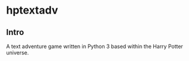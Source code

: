 # hptextadv

## Intro

A text adventure game written in Python 3 based within the Harry Potter universe.
